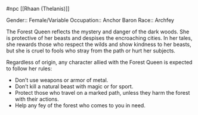 #npc [[Rhaan (Thelanis)]]

Gender:: Female/Variable
Occupation:: Anchor Baron
Race:: Archfey

The Forest Queen reflects the mystery and danger of the dark woods. She is protective of her beasts and despises the encroaching cities. In her tales, she rewards those who respect the wilds and show kindness to her beasts, but she is cruel to fools who stray from the path or hurt her subjects.

Regardless of origin, any character allied with the Forest Queen is expected to follow her rules:
- Don’t use weapons or armor of metal.
- Don’t kill a natural beast with magic or for sport.
- Protect those who travel on a marked path, unless they harm the forest with their actions.
- Help any fey of the forest who comes to you in need.